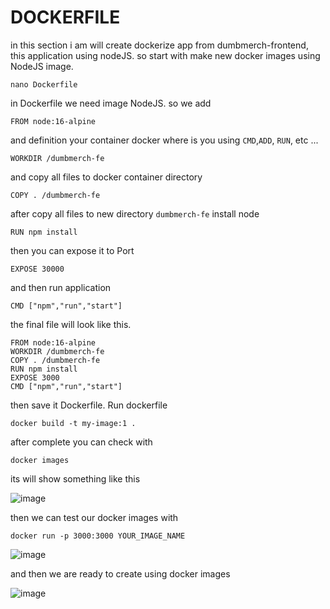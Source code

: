 # DOCKERFILE

in this section i am will create dockerize app from dumbmerch-frontend, this application using nodeJS. so start with make new docker images using NodeJS image.

```shell
nano Dockerfile
```
in Dockerfile we need image NodeJS. so we add

```shell
FROM node:16-alpine 
```
and definition your container docker where is you using `CMD`,`ADD`, `RUN`, etc ... 
```shell
WORKDIR /dumbmerch-fe
```
and copy all files to docker container directory 

```shell
COPY . /dumbmerch-fe
```
after copy all files to new directory `dumbmerch-fe` install node

```shell
RUN npm install
```
then you can expose it to Port

```shell
EXPOSE 30000
```

and then run application 

```shell
CMD ["npm","run","start"]
```

the final file will look like this.

```shell
FROM node:16-alpine
WORKDIR /dumbmerch-fe
COPY . /dumbmerch-fe
RUN npm install
EXPOSE 3000
CMD ["npm","run","start"]
```

then save it Dockerfile. Run dockerfile 

```shell
docker build -t my-image:1 .
```

after complete you can check with 

```shell
docker images
```

its will show something like this 

![image](https://user-images.githubusercontent.com/56806850/222889999-0d5b098e-a8a5-48d2-9255-04fce9d0c1ac.png)

then we can test our docker images with 

```shell
docker run -p 3000:3000 YOUR_IMAGE_NAME
```

![image](https://user-images.githubusercontent.com/56806850/222890507-063e08c2-74d6-4892-9022-4efb3d21c55b.png)

and then we are ready to create using docker images 

![image](https://user-images.githubusercontent.com/56806850/222890547-9a5e2f7c-8c9d-4c8f-b666-0d1098c2a982.png)






